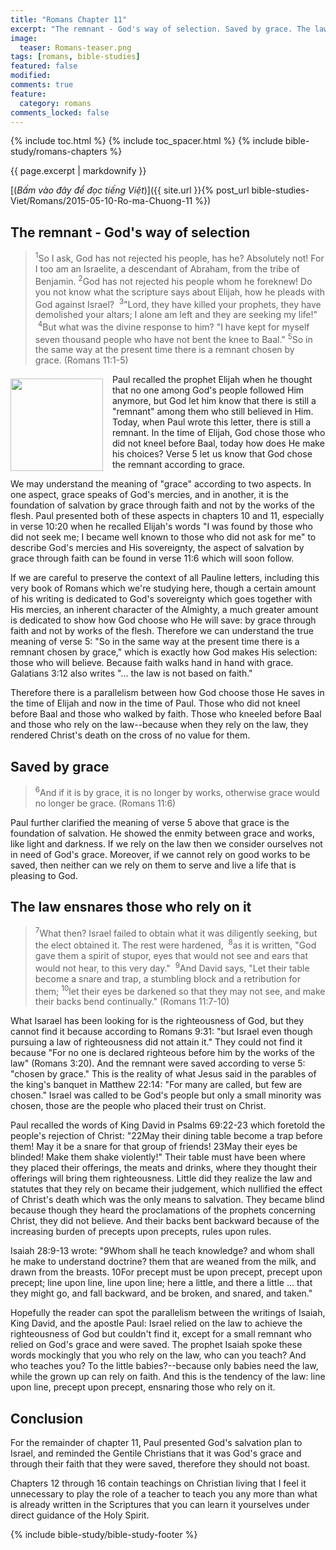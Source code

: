 ```yaml
---
title: "Romans Chapter 11"
excerpt: "The remnant - God's way of selection. Saved by grace. The law ensnares those who rely on it."
image: 
  teaser: Romans-teaser.png
tags: [romans, bible-studies]
featured: false
modified:
comments: true
feature:
  category: romans
comments_locked: false
---
```


{% include toc.html %}
{% include toc_spacer.html %}
{% include bible-study/romans-chapters %}

{{ page.excerpt | markdownify }}

[(<em>Bấm vào đây để đọc tiếng Việt</em>)]({{ site.url }}{% post_url bible-studies-Viet/Romans/2015-05-10-Ro-ma-Chuong-11 %})

## The remnant - God's way of selection

> <sup>1</sup>So I ask, God has not rejected his people, has he? Absolutely not! For I too am an Israelite, a descendant of Abraham, from the tribe of Benjamin. <sup>2</sup>God has not rejected his people whom he foreknew! Do you not know what the scripture says about Elijah, how he pleads with God against Israel? &nbsp;<sup>3</sup>"Lord, they have killed your prophets, they have demolished your altars; I alone am left and they are seeking my life!" &nbsp;<sup>4</sup>But what was the divine response to him? "I have kept for myself seven thousand people who have not bent the knee to Baal." <sup>5</sup>So in the same way at the present time there is a remnant chosen by grace.&nbsp;(Romans 11:1-5)

<div>
<p>
<img alt src="{{ site.url }}/assets/images/Romans-teaser.png" style="border: 0px none; margin: 7px 15px 0px 0px; max-width: 100%; height: 148px; padding: 0px; float: left;">
Paul recalled the prophet Elijah when he thought that no one among God's people followed Him anymore, but God let him know that there is still a "remnant" among them who still believed in Him. Today, when Paul wrote this letter, there is still a remnant. In the time of Elijah, God chose those who did not kneel before Baal, today how does He make his choices? Verse 5 let us know that God chose the remnant according to grace.
</p>
</div>

We may understand the meaning of "grace" according to two aspects. In one aspect, grace speaks of God's mercies, and in another, it is the foundation of salvation by grace through faith and not by the works of the flesh. Paul presented both of these aspects in chapters 10 and 11, especially in verse 10:20 when he recalled Elijah's words "I was found by those who did not seek me; I became well known to those who did not ask for me" to describe God's mercies and His sovereignty, the aspect of salvation by grace through faith can be found in verse 11:6 which will soon follow. 

If we are careful to preserve the context of all Pauline letters, including this very book of Romans which we're studying here, though a certain amount of his writing is dedicated to God's sovereignty which goes together with His mercies, an inherent character of the Almighty, a much greater amount is dedicated to show how God choose who He will save: by grace through faith and not by works of the flesh. Therefore we can understand the true meaning of verse 5: "So in the same way at the present time there is a remnant chosen by grace," which is exactly how God makes His selection: those who will believe. Because faith walks hand in hand with grace. Galatians 3:12 also writes "... the law is not based on faith."

Therefore there is a parallelism between how God choose those He saves in the time of Elijah and now in the time of Paul. Those who did not kneel before Baal and those who walked by faith. Those who kneeled before Baal and those who rely on the law--because when they rely on the law, they rendered Christ's death on the cross of no value for them.

## Saved by grace

> <sup>6</sup>And if it is by grace, it is no longer by works, otherwise grace would no longer be grace. (Romans 11:6)

Paul further clarified the meaning of verse 5 above that grace is the foundation of salvation. He showed the enmity between grace and works, like light and darkness. If we rely on the law then we consider ourselves not in need of God's grace. Moreover, if we cannot rely on good works to be saved, then neither can we rely on them to serve and live a life that is pleasing to God.

## The law ensnares those who rely on it

> <sup>7</sup>What then? Israel failed to obtain what it was diligently seeking, but the elect obtained it. The rest were hardened, &nbsp;<sup>8</sup>as it is written,&nbsp;"God gave them a spirit of stupor,&nbsp;eyes that would not see and ears that would not hear,&nbsp;to this very day."&nbsp;&nbsp;<sup>9</sup>And David says,&nbsp;"Let their table become a snare and trap,&nbsp;a stumbling block and a retribution for them;&nbsp;<sup>10</sup>let their eyes be darkened so that they may not see,&nbsp;and make their backs bend continually."  (Romans 11:7-10)

What Isarael has been looking for is the righteousness of God, but they cannot find it because according to Romans 9:31: "but Israel even though pursuing a law of righteousness did not attain it." They could not find it because "For no one is declared righteous before him by the works of the law" (Romans 3:20). And the remnant were saved according to verse 5: "chosen by grace." This is the reality of what Jesus said in the parables of the king's banquet in Matthew 22:14: "For many are called, but few are chosen." Israel was called to be God's people but only a small minority was chosen, those are the people who placed their trust on Christ.

Paul recalled the words of King David in Psalms 69:22-23 which foretold the people's rejection of Christ: "22May their dining table become a trap before them! May it be a snare for that group of friends! 23May their eyes be blinded! Make them shake violently!" Their table must have been where they placed their offerings, the meats and drinks, where they thought their offerings will bring them righteousness. Little did they realize the law and statutes that they rely on became their judgement, which nullified the effect of Christ's death which was the only means to salvation. They became blind because though they heard the proclamations of the prophets concerning Christ, they did not believe. And their backs bent backward because of the increasing burden of precepts upon precepts, rules upon rules.

Isaiah 28:9-13 wrote: "9Whom shall he teach knowledge? and whom shall he make to understand doctrine? them that are weaned from the milk, and drawn from the breasts. 10For precept must be upon precept, precept upon precept; line upon line, line upon line; here a little, and there a little ... that they might go, and fall backward, and be broken, and snared, and taken."

Hopefully the reader can spot the parallelism between the writings of Isaiah, King David, and the apostle Paul: Israel relied on the law to achieve the righteousness of God but couldn't find it, except for a small remnant who relied on God's grace and were saved. The prophet Isaiah spoke these words mockingly that you who rely on the law, who can you teach? And who teaches you? To the little babies?--because only babies need the law, while the grown up can rely on faith. And this is the tendency of the law: line upon line, precept upon precept, ensnaring those who rely on it.

## Conclusion

For the remainder of chapter 11, Paul presented God's salvation plan to Israel, and reminded the Gentile Christians that it was God's grace and through their faith that they were saved, therefore they should not boast.

Chapters 12 through 16 contain teachings on Christian living that I feel it unnecessary to play the role of a teacher to teach you any more than what is already written in the Scriptures that you can learn it yourselves under direct guidance of the Holy Spirit.

{% include bible-study/bible-study-footer %}


